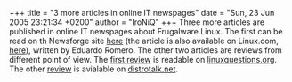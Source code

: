+++
title = "3 more articles in online IT newspages"
date = "Sun, 23 Jun 2005 23:21:34 +0200"
author = "IroNiQ"
+++
Three more articles are published in online IT newspages about Frugalware Linux. The first can be read on th Newsforge site [here](http://os.newsforge.com/os/05/06/03/2046247.shtml?tid=152&tid=2) (the article is also available on Linux.com, [here](http://distrocenter.linux.com/distrocenter/05/06/03/2046259.shtml?tid=127)), written by Eduardo Romero. The other two articles are reviews from different point of view. The [first review](http://www.linuxquestions.org/reviews/showproduct.php/product/565) is readable on [linuxquestions.org](http://www.linuxquestions.org). The other [review](http://www.distrotalk.net/cms_view_article.php?aid=4) is avialable on [distrotalk.net](http://www.distrotalk.net/).  
